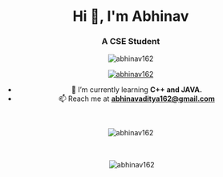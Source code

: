 <h1 align="center">Hi 👋, I'm Abhinav</h1>
<!-- <img src="https://user-images.githubusercontent.com/90970567/230854929-b6d2ff4a-daf1-46a5-9ac1-ab554313a749.png" alt="Abhinav Aditya" />  -->
<h3 align="center">A CSE Student</h3>

<p align="center"> <img src="https://komarev.com/ghpvc/?username=abhinav162&label=Profile%20views&color=0e75b6&style=flat" alt="abhinav162" /> </p>

<p align="center"> <a href="https://github.com/ryo-ma/github-profile-trophy"><img src="https://github-profile-trophy.vercel.app/?username=abhinav162&theme=nord&no-frame=true&no-bg=false&margin-w=4" alt="abhinav162" /></a> </p>

<p align="center">
<ul align = "center">
<li>🌱 I’m currently learning <b>C++ and JAVA.</b>
<li> 📫 Reach me at <a href="mailto:info@kogentindia.com"> <b>abhinavaditya162@gmail.com</b></a>
</ul>
</p>

<br>

<!-- <h3 align="center">Languages and Tools:</h3> -->
<!-- <p align="center"> <a href="https://www.cprogramming.com/" target="_blank" rel="noreferrer"> <img src="https://raw.githubusercontent.com/devicons/devicon/master/icons/c/c-original.svg" alt="c" width="40" height="40"/> </a> <a href="https://www.w3schools.com/cpp/" target="_blank" rel="noreferrer"> <img src="https://raw.githubusercontent.com/devicons/devicon/master/icons/cplusplus/cplusplus-original.svg" alt="cplusplus" width="40" height="40"/> </a> <a href="https://www.w3schools.com/css/" target="_blank" rel="noreferrer"> <img src="https://raw.githubusercontent.com/devicons/devicon/master/icons/css3/css3-original-wordmark.svg" alt="css3" width="40" height="40"/> </a> <a href="https://www.w3.org/html/" target="_blank" rel="noreferrer"> <img src="https://raw.githubusercontent.com/devicons/devicon/master/icons/html5/html5-original-wordmark.svg" alt="html5" width="40" height="40"/> </a> <a href="https://www.oracle.com/" target="_blank" rel="noreferrer"> <img src="https://raw.githubusercontent.com/devicons/devicon/master/icons/oracle/oracle-original.svg" alt="oracle" width="40" height="40"/> </a> <a href="https://www.python.org" target="_blank" rel="noreferrer"> <img src="https://raw.githubusercontent.com/devicons/devicon/master/icons/python/python-original.svg" alt="python" width="40" height="40"/> </a> </p> -->

<p align ="center"><img align="center" src="https://github-readme-stats-abhinav162.vercel.app/api/top-langs?username=abhinav162&show_icons=true&locale=en&layout=compact&theme=vue-dark&hide_border=true&include_all_commits=false&count_private=true&bg_color=2e3440&border_radius=14" alt="abhinav162" /></p>
<br>

<p align = "center">&nbsp;<img align="center" src="https://github-readme-stats-abhinav162.vercel.app/api?username=abhinav162&show_icons=true&locale=en&theme=vue-dark&hide_border=true&include_all_commits=false&count_private=true&bg_color=2e3440&border_radius=14" alt="abhinav162" /></p>
<br>

<!-- <p align = "center"><img align="center" src="https://github-readme-streak-stats.herokuapp.com/?user=abhinav162&theme=vue-dark&hide_border=true&border_radius=14&background=2e3440" alt="abhinav162" /></p>
 -->
